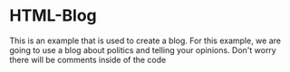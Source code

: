 # HTML-Blog
This is an example that is used to create a blog. 
For this example, we are going to use a blog about politics and telling your opinions. 
Don't worry there will be comments inside of the code
